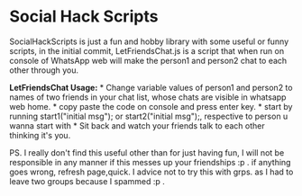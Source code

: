 # Social Hack Scripts
SocialHackScripts is just a fun and hobby library with some useful or funny scripts,
		  in the initial commit, LetFriendsChat.js is a script that when run on console of WhatsApp web will make the person1 and person2 chat to each other through you.


 __LetFriendsChat Usage:__
	* Change variable values of person1 and person2 to names of two friends in your chat list, whose chats are visible in whatsapp web home.
	* copy paste the code on console and press enter key.
	* start by running start1("initial msg"); or start2("initial msg");, respective to person u wanna start with
	* Sit back and watch your friends talk to each other thinking it's you.

PS. I really don't find this useful other than for just having fun, I will not be responsible in any manner if this messes up your friendships :p . if anything goes wrong, refresh page,quick. I advice not to try this with grps. as I had to leave two groups because I spammed :p . 

